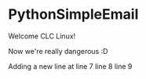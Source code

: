# PythonSimpleEmail

Welcome CLC Linux!

Now we're really dangerous :D

Adding a new line at line 7
line 8
line 9
